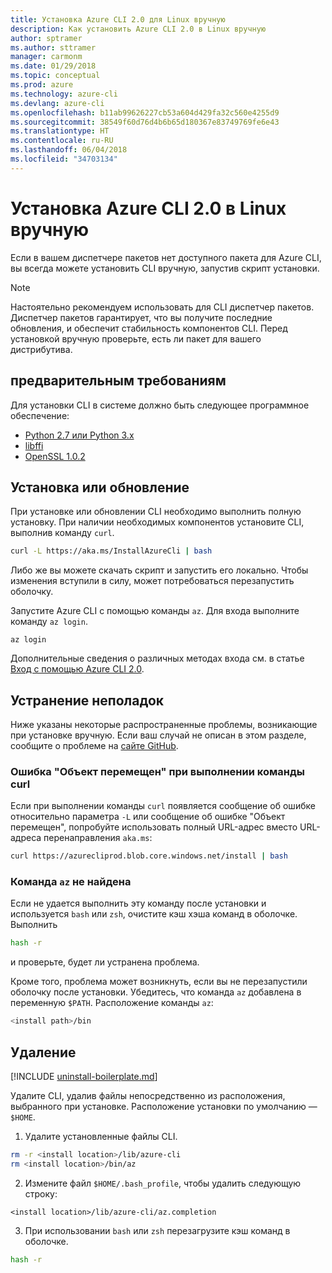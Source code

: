 ```yaml
---
title: Установка Azure CLI 2.0 для Linux вручную
description: Как установить Azure CLI 2.0 в Linux вручную
author: sptramer
ms.author: sttramer
manager: carmonm
ms.date: 01/29/2018
ms.topic: conceptual
ms.prod: azure
ms.technology: azure-cli
ms.devlang: azure-cli
ms.openlocfilehash: b11ab99626227cb53a604d429fa32c560e4255d9
ms.sourcegitcommit: 38549f60d76d4b6b65d180367e83749769fe6e43
ms.translationtype: HT
ms.contentlocale: ru-RU
ms.lasthandoff: 06/04/2018
ms.locfileid: "34703134"
---
```

# <a name="install-azure-cli-20-on-linux-manually"></a>Установка Azure CLI 2.0 в Linux вручную

Если в вашем диспетчере пакетов нет доступного пакета для Azure CLI, вы всегда можете установить CLI вручную, запустив скрипт установки.

> [!NOTE]
> Настоятельно рекомендуем использовать для CLI диспетчер пакетов. Диспетчер пакетов гарантирует, что вы получите последние обновления, и обеспечит стабильность компонентов CLI. Перед установкой вручную проверьте, есть ли пакет для вашего дистрибутива.

## <a name="prerequisites"></a>предварительным требованиям

Для установки CLI в системе должно быть следующее программное обеспечение:

* [Python 2.7 или Python 3.x](https://www.python.org/downloads/)
* [libffi](https://sourceware.org/libffi/)
* [OpenSSL 1.0.2](https://www.openssl.org/source/)

## <a name="install-or-update"></a>Установка или обновление

При установке или обновлении CLI необходимо выполнить полную установку. При наличии необходимых компонентов установите CLI, выполнив команду `curl`.

```bash
curl -L https://aka.ms/InstallAzureCli | bash
```

Либо же вы можете скачать скрипт и запустить его локально. Чтобы изменения вступили в силу, может потребоваться перезапустить оболочку. 

Запустите Azure CLI с помощью команды `az`. Для входа выполните команду `az login`.

```azurecli
az login
```

Дополнительные сведения о различных методах входа см. в статье [Вход с помощью Azure CLI 2.0](authenticate-azure-cli.md).

## <a name="troubleshooting"></a>Устранение неполадок

Ниже указаны некоторые распространенные проблемы, возникающие при установке вручную. Если ваш случай не описан в этом разделе, сообщите о проблеме на [сайте GitHub](https://github.com/Azure/azure-cli/issues).
### <a name="curl-object-moved-error"></a>Ошибка "Объект перемещен" при выполнении команды curl

Если при выполнении команды `curl` появляется сообщение об ошибке относительно параметра `-L` или сообщение об ошибке "Объект перемещен", попробуйте использовать полный URL-адрес вместо URL-адреса перенаправления `aka.ms`:

```bash
curl https://azurecliprod.blob.core.windows.net/install | bash
```

### <a name="az-command-not-found"></a>Команда `az` не найдена

Если не удается выполнить эту команду после установки и используется `bash` или `zsh`, очистите кэш хэша команд в оболочке. Выполнить

```bash
hash -r
```

и проверьте, будет ли устранена проблема.

Кроме того, проблема может возникнуть, если вы не перезапустили оболочку после установки. Убедитесь, что команда `az` добавлена в переменную `$PATH`. Расположение команды `az`:

```bash
<install path>/bin
```

## <a name="uninstall"></a>Удаление

[!INCLUDE [uninstall-boilerplate.md](includes/uninstall-boilerplate.md)]

Удалите CLI, удалив файлы непосредственно из расположения, выбранного при установке. Расположение установки по умолчанию — `$HOME`.

1. Удалите установленные файлы CLI.

  ```bash
  rm -r <install location>/lib/azure-cli
  rm <install location>/bin/az
  ```
2. Измените файл `$HOME/.bash_profile`, чтобы удалить следующую строку:

  ```text
  <install location>/lib/azure-cli/az.completion
  ```

3. При использовании `bash` или `zsh` перезагрузите кэш команд в оболочке.

  ```bash
  hash -r
  ```
